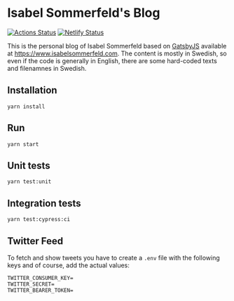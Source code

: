 # Isabel Sommerfeld's Blog

[![Actions Status](https://github.com/henriksommerfeld/isabel-blog/workflows/Blog%20tests/badge.svg)](https://github.com/henriksommerfeld/isabel-blog/actions)
[![Netlify Status](https://api.netlify.com/api/v1/badges/b3ba54d2-595b-412a-b3c5-a30c55aaacc9/deploy-status)](https://app.netlify.com/sites/isabelsommerfeld/deploys)

This is the personal blog of Isabel Sommerfeld based on [GatsbyJS][1] available at <https://www.isabelsommerfeld.com>. The content is mostly in Swedish, so even if the code is generally in English, there are some hard-coded texts and filenamnes in Swedish.

## Installation

`yarn install`

## Run

`yarn start`

## Unit tests

`yarn test:unit`

## Integration tests

`yarn test:cypress:ci`

[1]: https://www.gatsbyjs.org/

## Twitter Feed

To fetch and show tweets you have to create a `.env` file with the following keys and of course, add the actual values:

```
TWITTER_CONSUMER_KEY=
TWITTER_SECRET=
TWITTER_BEARER_TOKEN=
```
